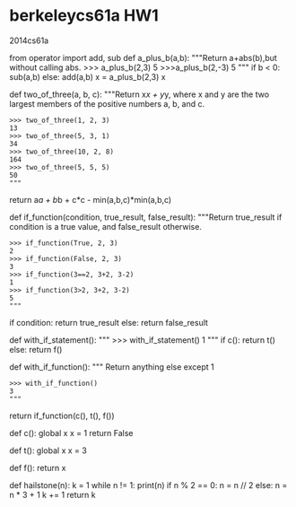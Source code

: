 # berkeleycs61a HW1
2014cs61a

from operator import add, sub
def a_plus_b(a,b):
	"""Return a+abs(b),but without calling abs.
	>>> a_plus_b(2,3)
	5
	>>>a_plus_b(2,-3)
	5
	"""
	if b < 0:
		sub(a,b)
	else:
		add(a,b)
x = a_plus_b(2,3)
x

def two_of_three(a, b, c):
    """Return x*x + y*y, where x and y are the two largest members of the
    positive numbers a, b, and c.

    >>> two_of_three(1, 2, 3)
    13
    >>> two_of_three(5, 3, 1)
    34
    >>> two_of_three(10, 2, 8)
    164
    >>> two_of_three(5, 5, 5)
    50
    """
  return a*a + b*b + c*c - min(a,b,c)*min(a,b,c)



def if_function(condition, true_result, false_result):
    """Return true_result if condition is a true value, and
    false_result otherwise.

    >>> if_function(True, 2, 3)
    2
    >>> if_function(False, 2, 3)
    3
    >>> if_function(3==2, 3+2, 3-2)
    1
    >>> if_function(3>2, 3+2, 3-2)
    5
    """
  if condition:
        return true_result
  else:
        return false_result
    
def with_if_statement():
    """
    >>> with_if_statement()
    1
    """
    if c():
        return t()
    else:
        return f()

def with_if_function():
    """ Return anything else except 1

    >>> with_if_function()
    3
    """
  return if_function(c(), t(), f())

def c():
        global x
        x = 1
        return False

def t():
        global x
        x = 3

def f():
        return x 



def hailstone(n):
    k = 1
    while n != 1:
        print(n)
        if n % 2 == 0:
            n = n // 2
        else:
            n = n * 3 + 1
        k += 1
    return k

